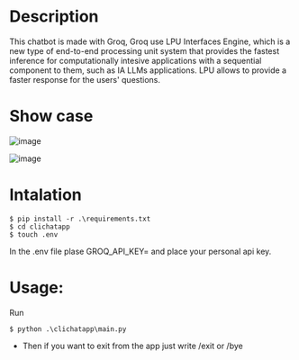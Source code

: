 # Description

This chatbot is made with Groq, Groq use LPU Interfaces Engine, which is a new type of end-to-end processing unit system that provides the fastest inference for computationally intesive applications with a sequential component to them, such as IA LLMs applications.
LPU allows to provide a faster response for the users' questions.

# Show case
![image](https://github.com/JoseMRodriguezM/CLIChatt/assets/76118394/4d3cd9a8-9cdb-4f52-b792-3d3afed15a94)

![image](https://github.com/JoseMRodriguezM/CLIChatt/assets/76118394/3fdb32e8-b91f-4144-9c4f-3c3789bd2e67)



# Intalation
```console
$ pip install -r .\requirements.txt
$ cd clichatapp
$ touch .env
```
In the .env file plase GROQ_API_KEY= and place your personal api key.

# Usage:
Run
```console
$ python .\clichatapp\main.py
```
+ Then if you want to exit from the app just write /exit or /bye 
